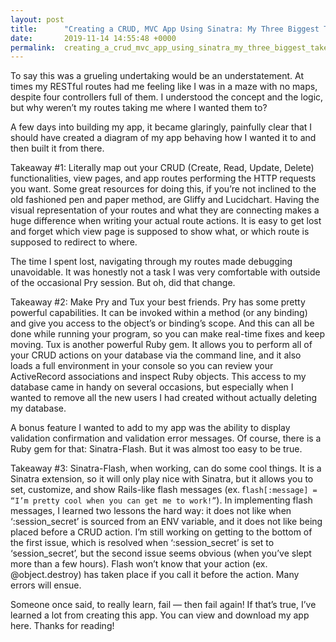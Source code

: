 ```yaml
---
layout: post
title:      "Creating a CRUD, MVC App Using Sinatra: My Three Biggest Takeaways"
date:       2019-11-14 14:55:48 +0000
permalink:  creating_a_crud_mvc_app_using_sinatra_my_three_biggest_takeaways
---
```


To say this was a grueling undertaking would be an understatement. At times my RESTful routes had me feeling like I was in a maze with no maps, despite four controllers full of them. I understood the concept and the logic, but why weren’t my routes taking me where I wanted them to?

A few days into building my app, it became glaringly, painfully clear that I should have created a diagram of my app behaving how I wanted it to and then built it from there.

Takeaway #1: Literally map out your CRUD (Create, Read, Update, Delete) functionalities, view pages, and app routes performing the HTTP requests you want. Some great resources for doing this, if you’re not inclined to the old fashioned pen and paper method, are Gliffy and Lucidchart. Having the visual representation of your routes and what they are connecting makes a huge difference when writing your actual route actions. It is easy to get lost and forget which view page is supposed to show what, or which route is supposed to redirect to where.

The time I spent lost, navigating through my routes made debugging unavoidable. It was honestly not a task I was very comfortable with outside of the occasional Pry session. But oh, did that change.

Takeaway #2: Make Pry and Tux your best friends. Pry has some pretty powerful capabilities. It can be invoked within a method (or any binding) and give you access to the object’s or binding’s scope. And this can all be done while running your program, so you can make real-time fixes and keep moving. Tux is another powerful Ruby gem. It allows you to perform all of your CRUD actions on your database via the command line, and it also loads a full environment in your console so you can review your ActiveRecord associations and inspect Ruby objects. This access to my database came in handy on several occasions, but especially when I wanted to remove all the new users I had created without actually deleting my database.

A bonus feature I wanted to add to my app was the ability to display validation confirmation and validation error messages. Of course, there is a Ruby gem for that: Sinatra-Flash. But it was almost too easy to be true.

Takeaway #3: Sinatra-Flash, when working, can do some cool things. It is a Sinatra extension, so it will only play nice with Sinatra, but it allows you to set, customize, and show Rails-like flash messages (ex. f`lash[:message] = “I’m pretty cool when you can get me to work!”`). In implementing flash messages, I learned two lessons the hard way: it does not like when ‘:session_secret’ is sourced from an ENV variable, and it does not like being placed before a CRUD action. I’m still working on getting to the bottom of the first issue, which is resolved when ‘:session_secret’ is set to ‘session_secret’, but the second issue seems obvious (when you’ve slept more than a few hours). Flash won’t know that your action (ex. @object.destroy) has taken place if you call it before the action. Many errors will ensue.

Someone once said, to really learn, fail — then fail again! If that’s true, I’ve learned a lot from creating this app.
You can view and download my app here. Thanks for reading!
